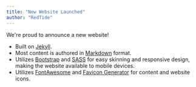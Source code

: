 ```yaml
---
title: "New Website Launched"
author: "RedTide"
---
```

We're proud to announce a new website!

- Built on [Jekyll].
- Most content is authored in [Markdown] format.
- Utilizes [Bootstrap] and [SASS] for easy skinning and responsive design,
  making the website available to mobile devices.
- Utilizes [FontAwesome] and [Favicon Generator] for content and website icons.

[Bootstrap]: http://getbootstrap.com/
[Favicon Generator]: https://realfavicongenerator.net/
[FontAwesome]: http://fontawesome.io/
[Jekyll]: http://jekyllrb.com/
[Markdown]: http://daringfireball.net/projects/markdown/
[SASS]: https://sass-lang.com/
